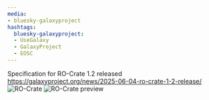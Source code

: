 ```yaml
---
media:
- bluesky-galaxyproject
hashtags:
  bluesky-galaxyproject:
  - UseGalaxy
  - GalaxyProject
  - EOSC
---
```

Specification for RO-Crate 1.2 released
https://galaxyproject.org/news/2025-06-04-ro-crate-1-2-release/
![RO-Crate](https://github.com/user-attachments/assets/1abdc51f-1420-4190-98d8-98b8dbcbe5b4)
![RO-Crate preview](https://galaxyproject.org/assets/static/ro-crate-preview-10.5281--zenodo.13940793.2665e34.c4143a31daa1ecfdf82cf45b2c055a56.png)